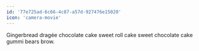 ```yaml
---
id: '77e725ad-6c66-4c87-a57d-927476e15020'
icon: 'camera-movie'
---
```


Gingerbread dragée chocolate cake sweet roll cake sweet chocolate cake gummi
bears brow.
